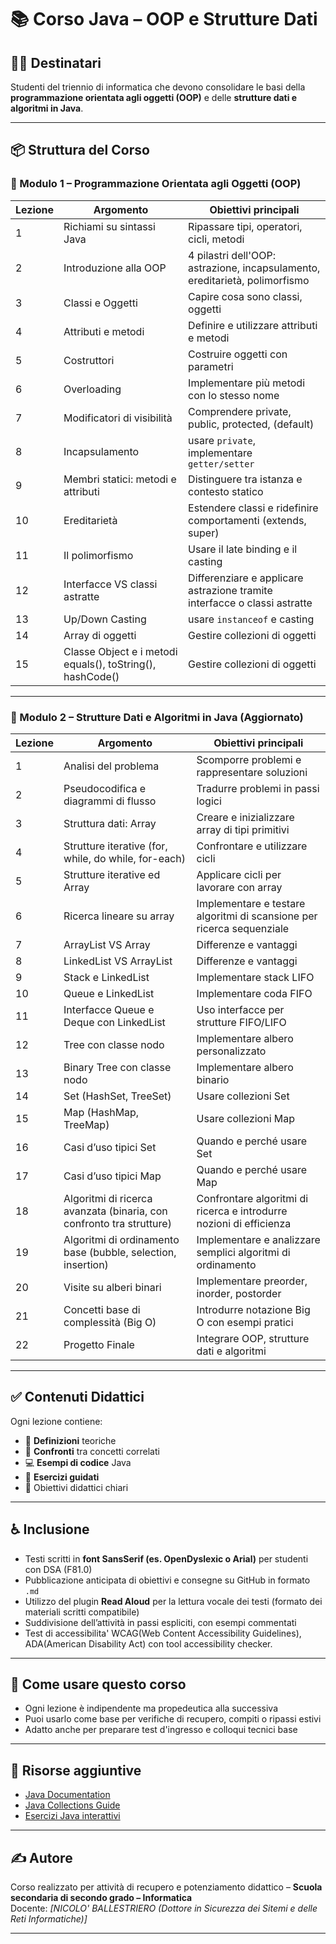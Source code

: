 # 📚 Corso Java – OOP e Strutture Dati

## 👨‍🏫 Destinatari
Studenti del triennio di informatica che devono consolidare le basi della **programmazione orientata agli oggetti (OOP)** e delle **strutture dati e algoritmi in Java**.

---

## 📦 Struttura del Corso

### 🔷 Modulo 1 – Programmazione Orientata agli Oggetti (OOP)

| Lezione | Argomento                          | Obiettivi principali |
|--------|------------------------------------|----------------------|
| 1      | Richiami su sintassi Java          | Ripassare tipi, operatori, cicli, metodi |
| 2      | Introduzione alla OOP              | 4 pilastri dell'OOP: astrazione, incapsulamento, ereditarietà, polimorfismo |
| 3      | Classi e Oggetti                   | Capire cosa sono classi, oggetti |
| 4      | Attributi e metodi                 | Definire e utilizzare attributi e metodi |
| 5      | Costruttori                        | Costruire oggetti con parametri |
| 6      | Overloading                        | Implementare più metodi con lo stesso nome |
| 7      | Modificatori di visibilità         | Comprendere private, public, protected, (default) |
| 8      | Incapsulamento                     | usare `private`, implementare `getter/setter` |
| 9      | Membri statici: metodi e attributi | Distinguere tra istanza e contesto statico |
| 10     | Ereditarietà                       | Estendere classi e ridefinire comportamenti (extends, super) |
| 11     | Il polimorfismo                    | Usare il late binding e il casting |
| 12     | Interfacce VS classi astratte      | Differenziare e applicare astrazione tramite interfacce o classi astratte |
| 13     | Up/Down Casting                    | usare `instanceof` e casting |
| 14     | Array di oggetti                   | Gestire collezioni di oggetti |
| 15     | Classe Object e i metodi equals(), toString(), hashCode() | Gestire collezioni di oggetti | Comprendere come funzionano questi metodi per confrontare oggetti e usarli in collezioni (Set, Map) |

---

### 🔷 Modulo 2 – Strutture Dati e Algoritmi in Java (Aggiornato)

| Lezione | Argomento                                         | Obiettivi principali |
|---------|--------------------------------------------------|----------------------|
| 1       | Analisi del problema                             | Scomporre problemi e rappresentare soluzioni |
| 2       | Pseudocodifica e diagrammi di flusso             | Tradurre problemi in passi logici |
| 3       | Struttura dati: Array                            | Creare e inizializzare array di tipi primitivi |
| 4       | Strutture iterative (for, while, do while, for-each) | Confrontare e utilizzare cicli |
| 5       | Strutture iterative ed Array                     | Applicare cicli per lavorare con array |
| 6       | Ricerca lineare su array                         | Implementare e testare algoritmi di scansione per ricerca sequenziale |
| 7       | ArrayList VS Array                               | Differenze e vantaggi |
| 8       | LinkedList VS ArrayList                          | Differenze e vantaggi |
| 9       | Stack e LinkedList                               | Implementare stack LIFO |
| 10      | Queue e LinkedList                               | Implementare coda FIFO |
| 11      | Interfacce Queue e Deque con LinkedList          | Uso interfacce per strutture FIFO/LIFO |
| 12      | Tree con classe nodo                             | Implementare albero personalizzato |
| 13      | Binary Tree con classe nodo                      | Implementare albero binario |
| 14      | Set (HashSet, TreeSet)                           | Usare collezioni Set |
| 15      | Map (HashMap, TreeMap)                           | Usare collezioni Map |
| 16      | Casi d’uso tipici Set                            | Quando e perché usare Set |
| 17      | Casi d’uso tipici Map                            | Quando e perché usare Map |
| 18      | Algoritmi di ricerca avanzata (binaria, con confronto tra strutture) | Confrontare algoritmi di ricerca e introdurre nozioni di efficienza |
| 19      | Algoritmi di ordinamento base (bubble, selection, insertion) | Implementare e analizzare semplici algoritmi di ordinamento |
| 20      | Visite su alberi binari                          | Implementare preorder, inorder, postorder |
| 21      | Concetti base di complessità (Big O)             | Introdurre notazione Big O con esempi pratici |
| 22      | Progetto Finale                                  | Integrare OOP, strutture dati e algoritmi |

---

## ✅ Contenuti Didattici

Ogni lezione contiene:
- 📖 **Definizioni** teoriche
- 🧠 **Confronti** tra concetti correlati
- 💻 **Esempi di codice** Java
- 🧪 **Esercizi guidati**
- 🎯 Obiettivi didattici chiari

---

## ♿ Inclusione
- Testi scritti in **font SansSerif (es. OpenDyslexic o Arial)** per studenti con DSA (F81.0)
- Pubblicazione anticipata di obiettivi e consegne su GitHub in formato `.md`
- Utilizzo del plugin **Read Aloud** per la lettura vocale dei testi (formato dei materiali scritti compatibile)
- Suddivisione dell’attività in passi espliciti, con esempi commentati
- Test di accessibilita'  WCAG(Web Content Accessibility Guidelines), ADA(American Disability Act) con tool accessibility checker.

---

## 💬 Come usare questo corso

- Ogni lezione è indipendente ma propedeutica alla successiva
- Puoi usarlo come base per verifiche di recupero, compiti o ripassi estivi
- Adatto anche per preparare test d'ingresso e colloqui tecnici base

---

## 📎 Risorse aggiuntive

- [Java Documentation](https://docs.oracle.com/en/java/)
- [Java Collections Guide](https://www.baeldung.com/java-collections)
- [Esercizi Java interattivi](https://codingbat.com/java)

---

## ✍️ Autore

Corso realizzato per attività di recupero e potenziamento didattico – **Scuola secondaria di secondo grado – Informatica**  
Docente: _[NICOLO' BALLESTRIERO (Dottore in Sicurezza dei Sitemi e delle Reti Informatiche)]_

---
